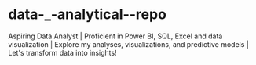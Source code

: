 # data-_-analytical--repo
Aspiring Data Analyst | Proficient in Power BI, SQL, Excel and data visualization | Explore my analyses, visualizations, and predictive models | Let's transform data into insights! 
